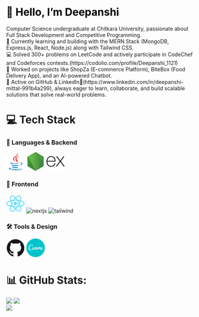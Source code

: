 <h1 style="color:black;">👋 <b>Hello, I’m Deepanshi</b></h1> Computer Science undergraduate at Chitkara University, passionate about Full Stack Development and Competitive Programming.<br />
🌱 Currently learning and building with the MERN Stack (MongoDB, Express.js, React, Node.js) along with Tailwind CSS.<br />
💻 Solved 300+ problems on LeetCode and actively participate in CodeChef and Codeforces contests.(https://codolio.com/profile/Deepanshi_1121)<br />
🚀 Worked on projects like ShopZa (E-commerce Platform), BiteBox (Food Delivery App), and an AI-powered Chatbot.<br />
🔗 Active on GitHub & LinkedIn💼(https://www.linkedin.com/in/deepanshi-mittal-991b4a299), always eager to learn, collaborate, and build scalable solutions that solve real-world problems.

# 💻 Tech Stack
### 🚀 Languages & Backend  
<p align="left">  
  <img src="https://raw.githubusercontent.com/devicons/devicon/master/icons/java/java-original.svg" alt="java" width="50" height="50"/>  
  <img src="https://raw.githubusercontent.com/devicons/devicon/master/icons/nodejs/nodejs-original.svg" alt="nodejs" width="50" height="50"/>  
  <img src="https://raw.githubusercontent.com/devicons/devicon/master/icons/express/express-original.svg" alt="express" width="50" height="50"/>  
</p> 

### 🎨 Frontend  
<p align="left">  
  <img src="https://raw.githubusercontent.com/devicons/devicon/master/icons/react/react-original.svg" alt="react" width="50" height="50"/>  
  <img src="https://cdn.worldvectorlogo.com/logos/nextjs-2.svg" alt="nextjs" width="50" height="50"/>  
  <img src="https://www.vectorlogo.zone/logos/tailwindcss/tailwindcss-icon.svg" alt="tailwind" width="50" height="50"/>  
</p>  

### 🛠 Tools & Design
<p align="left">  
  <img src="https://raw.githubusercontent.com/devicons/devicon/master/icons/github/github-original.svg" alt="github" width="50" height="50"/>  
  <img src="https://raw.githubusercontent.com/devicons/devicon/master/icons/canva/canva-original.svg" alt="canva" width="50" height="50"/>  
</p>  


# 📊 GitHub Stats:
![](https://github-readme-stats.vercel.app/api?username=Deepanshimittal11&theme=dark&hide_border=false&include_all_commits=false&count_private=false)
![](https://github-readme-stats.vercel.app/api/top-langs/?username=Deepanshimittal11&theme=dark&hide_border=false&include_all_commits=false&count_private=false&layout=compact)<br/>
![](https://nirzak-streak-stats.vercel.app/?user=Deepanshimittal11&theme=dark&hide_border=false)<br/>
